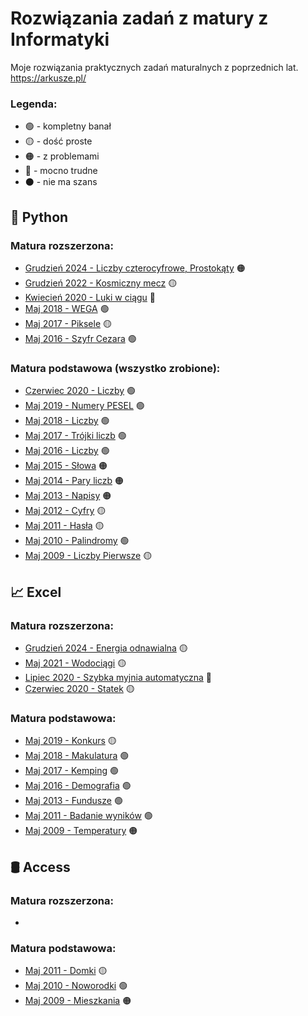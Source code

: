 # Rozwiązania zadań z matury z Informatyki
Moje rozwiązania praktycznych zadań maturalnych z poprzednich lat.
https://arkusze.pl/

### Legenda:
- 🟢 - kompletny banał
- 🟡 - dość proste
- 🟠 - z problemami
- 🔴 - mocno trudne
- ⚫ - nie ma szans


## 🐍 Python
### Matura rozszerzona:
- [Grudzień 2024 - Liczby czterocyfrowe, Prostokąty](https://github.com/zuukie/ZadaniaMaturalne/tree/main/Python/Rozszerzenie%20Grudzień%202024) 🟠
- [Grudzień 2022 - Kosmiczny mecz](https://github.com/zuukie/ZadaniaMaturalne/tree/main/Python/Rozszerzenie%20Grudzień%202022) 🟡
- [Kwiecień 2020 - Luki w ciągu](https://github.com/zuukie/ZadaniaMaturalne/tree/main/Python/Rozszerzenie%20Kwiecień%202020) 🔴
- [Maj 2018 - WEGA](https://github.com/zuukie/ZadaniaMaturalne/tree/main/Python/Rozszerzenie%20Maj%202018) 🟢
- [Maj 2017 - Piksele](https://github.com/zuukie/ZadaniaMaturalne/tree/main/Python/Rozszerzenie%20Maj%202017) 🟡
- [Maj 2016 - Szyfr Cezara](https://github.com/zuukie/ZadaniaMaturalne/tree/main/Python/Rozszerzenie%20Maj%202016) 🟢

### Matura podstawowa (wszystko zrobione):
- [Czerwiec 2020 - Liczby](https://github.com/zuukie/ZadaniaMaturalne/tree/main/Python/Podstawa%20Czerwiec%202020) 🟢
- [Maj 2019 - Numery PESEL](https://github.com/zuukie/ZadaniaMaturalne/tree/main/Python/Podstawa%20Maj%202019) 🟢
- [Maj 2018 - Liczby](https://github.com/zuukie/ZadaniaMaturalne/tree/main/Python/Podstawa%20Maj%202018) 🟢
- [Maj 2017 - Trójki liczb](https://github.com/zuukie/ZadaniaMaturalne/tree/main/Python/Podstawa%20Maj%202017) 🟢
- [Maj 2016 - Liczby](https://github.com/zuukie/ZadaniaMaturalne/tree/main/Python/Podstawa%20Maj%202016) 🟢
- [Maj 2015 - Słowa](https://github.com/zuukie/ZadaniaMaturalne/tree/main/Python/Podstawa%20Maj%202015) 🟠
- [Maj 2014 - Pary liczb](https://github.com/zuukie/ZadaniaMaturalne/tree/main/Python/Podstawa%20Maj%202014) 🟠
- [Maj 2013 - Napisy](https://github.com/zuukie/ZadaniaMaturalne/tree/main/Python/Podstawa%20Maj%202013) 🟠
- [Maj 2012 - Cyfry](https://github.com/zuukie/ZadaniaMaturalne/tree/main/Python/Podstawa%20Maj%202012) 🟡
- [Maj 2011 - Hasła](https://github.com/zuukie/ZadaniaMaturalne/tree/main/Python/Podstawa%20Maj%202011) 🟡
- [Maj 2010 - Palindromy](https://github.com/zuukie/ZadaniaMaturalne/tree/main/Python/Podstawa%20Maj%202010) 🟢
- [Maj 2009 - Liczby Pierwsze](https://github.com/zuukie/ZadaniaMaturalne/tree/main/Python/Podstawa%20Maj%202009) 🟡 

## 📈 Excel
### Matura rozszerzona:
- [Grudzień 2024 - Energia odnawialna](https://github.com/zuukie/ZadaniaMaturalne/tree/main/MS%20Excel/Rozszerzona%20Grudzie%C5%84%202024) 🟡
- [Maj 2021 - Wodociągi](https://github.com/zuukie/ZadaniaMaturalne/tree/main/MS%20Excel/Rozszerzona%20Maj%202021) 🟡
- [Lipiec 2020 - Szybka myjnia automatyczna](https://github.com/zuukie/ZadaniaMaturalne/tree/main/MS%20Excel/Rozszerzona%20Lipiec%202020) 🔴
- [Czerwiec 2020 - Statek](https://github.com/zuukie/ZadaniaMaturalne/tree/main/MS%20Excel/Rozszerzona%20Czerwiec%202020) 🟡

### Matura podstawowa:
- [Maj 2019 - Konkurs](https://github.com/zuukie/ZadaniaMaturalne/tree/main/MS%20Excel/Podstawa%20Maj%202019) 🟡
- [Maj 2018 - Makulatura](https://github.com/zuukie/ZadaniaMaturalne/tree/main/MS%20Excel/Podstawa%20Maj%202018) 🟢
- [Maj 2017 - Kemping](https://github.com/zuukie/ZadaniaMaturalne/tree/main/MS%20Excel/Podstawa%20Maj%202017) 🟢
- [Maj 2016 - Demografia](https://github.com/zuukie/ZadaniaMaturalne/tree/main/MS%20Excel/Podstawa%20Maj%202016) 🟢
- [Maj 2013 - Fundusze](https://github.com/zuukie/ZadaniaMaturalne/tree/main/MS%20Excel/Podstawa%20Maj%202013) 🟢
- [Maj 2011 - Badanie wyników](https://github.com/zuukie/ZadaniaMaturalne/tree/main/MS%20Excel/Podstawa%20Maj%202011) 🟢
- [Maj 2009 - Temperatury](https://github.com/zuukie/ZadaniaMaturalne/tree/main/MS%20Excel/Podstawa%20Maj%202009) 🟠

## 🛢️ Access
### Matura rozszerzona:
- []()

### Matura podstawowa:
- [Maj 2011 - Domki](https://github.com/zuukie/ZadaniaMaturalne/tree/main/MS%20Access/Podstawa%20Maj%202011) 🟡
- [Maj 2010 - Noworodki](https://github.com/zuukie/ZadaniaMaturalne/tree/main/MS%20Access/Podstawa%20Maj%202010) 🟢
- [Maj 2009 - Mieszkania](https://github.com/zuukie/ZadaniaMaturalne/tree/main/MS%20Access/Podstawa%20Maj%202009) 🟠
